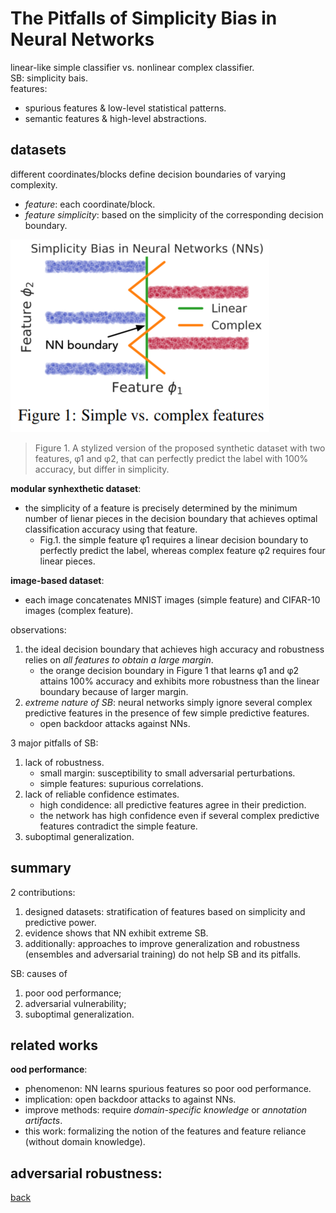 # The Pitfalls of Simplicity Bias in Neural Networks

linear-like simple classifier vs. nonlinear complex classifier.<br>
SB: simplicity bais.<br>
features:
- spurious features & low-level statistical patterns.
- semantic features & high-level abstractions.

## datasets
different coordinates/blocks define decision boundaries of varying complexity.<br>
- *feature*: each coordinate/block.
- *feature simplicity*: based on the simplicity of the corresponding decision boundary.

![pitfall1](pitfall1.PNG)
> Figure 1. A stylized version of the proposed synthetic dataset with two features, φ1 and φ2, that can perfectly predict the label with 100% accuracy, but differ in simplicity.

**modular synhexthetic dataset**:
- the simplicity of a feature is precisely determined by the minimum number of lienar pieces in the decision boundary that achieves optimal classification accuracy using that feature.
    - Fig.1. the simple feature φ1 requires a linear decision boundary to perfectly predict the label, whereas complex feature φ2 requires four linear pieces.

**image-based dataset**:
- each image concatenates MNIST images (simple feature) and CIFAR-10 images (complex feature).

observations:
1. the ideal decision boundary that achieves high accuracy and robustness relies on *all features to obtain a large margin*. 
    - the orange decision boundary in Figure 1 that learns φ1 and φ2 attains 100% accuracy and exhibits more robustness than the linear boundary because of larger margin. 
2. *extreme nature of SB*: neural networks simply ignore several complex predictive features in the presence of few simple predictive features.
    - open backdoor attacks against NNs.

3 major pitfalls of SB:
1. lack of robustness.
    - small margin: susceptibility to small adversarial perturbations.
    - simple features: supurious correlations.
2. lack of reliable confidence estimates.
    - high condidence: all predictive features agree in their prediction. 
    - the network has high confidence even if several complex predictive features contradict the simple feature.
3. suboptimal generalization.

## summary
2 contributions:
1. designed datasets: stratification of features based on simplicity and predictive power. 
2. evidence shows that NN exhibit extreme SB.
3. additionally: approaches to improve generalization and robustness (ensembles and adversarial training) do not help SB and its pitfalls.

SB: causes of
1. poor ood performance;
2. adversarial vulnerability;
3. suboptimal generalization.

## related works
**ood performance**:
- phenomenon: NN learns spurious features so poor ood performance.
- implication: open backdoor attacks to against NNs.
- improve methods: require *domain-specific knowledge* or *annotation artifacts*.
- this work: formalizing the notion of  the features and feature reliance (without domain knowledge).

**adversarial robustness**:
- 
 
[back]()
